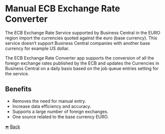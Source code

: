 # Manual ECB Exchange Rate Converter

The ECB Exchange Rate Service supported by Business Central in the EURO region import the currencies quoted against the euro (base currency). This service doesn’t support Business Central companies with another base currency for example US dollar.

The ECB Exchange Rate Converter app supports the conversion of all the foreign exchange rates published by the ECB and updates the Currencies in Business Central on a daily basis based on the job queue entries setting for the service.

## Benefits
* Removes the need for manual entry.
* Increase data efficiency and accuracy.
* Supports a large number of foreign exchanges.
* One source related to the base currency EURO.

[:arrow_left:](../README.md) [Back](../README.md)